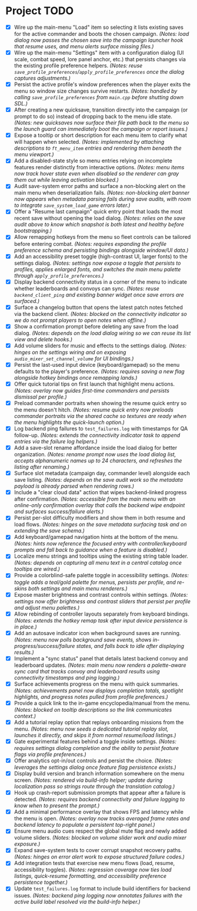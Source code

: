 # Project TODO

- [x] Wire up the main-menu "Load" item so selecting it lists existing saves for the active commander and boots the chosen campaign. *(Notes: load dialog now passes the chosen save into the campaign launcher hook that resume uses, and menu alerts surface missing files.)*
- [x] Wire up the main-menu "Settings" item with a configuration dialog (UI scale, combat speed, lore panel anchor, etc.) that persists changes via the existing profile preference helpers. *(Notes: reuse `save_profile_preferences`/`apply_profile_preferences` once the dialog captures adjustments.)*
- [x] Persist the active profile's window preferences when the player exits the menu so window size changes survive restarts. *(Notes: handled by calling `save_profile_preferences` from `main.cpp` before shutting down SDL.)*
- [x] After creating a new quicksave, transition directly into the campaign (or prompt to do so) instead of dropping back to the menu idle state. *(Notes: new quicksaves now surface their file path back to the menu so the launch guard can immediately boot the campaign or report issues.)*
- [x] Expose a tooltip or short description for each menu item to clarify what will happen when selected. *(Notes: implemented by attaching descriptions to `ft_menu_item` entries and rendering them beneath the menu viewport.)*
- [x] Add a disabled-state style so menu entries relying on incomplete features render distinctly from interactive options. *(Notes: menu items now track hover state even when disabled so the renderer can gray them out while leaving activation blocked.)*
- [x] Audit save-system error paths and surface a non-blocking alert on the main menu when deserialization fails. *(Notes: non-blocking alert banner now appears when metadata parsing fails during save audits, with room to integrate `save_system_load_game` errors later.)*
- [x] Offer a "Resume last campaign" quick entry point that loads the most recent save without opening the load dialog. *(Notes: relies on the save audit above to know which snapshot is both latest and healthy before bootstrapping.)*
- [x] Allow remapping hotkeys from the menu so fleet controls can be tailored before entering combat. *(Notes: requires expanding the profile preference schema and persisting bindings alongside window/UI data.)*
- [x] Add an accessibility preset toggle (high-contrast UI, larger fonts) to the settings dialog. *(Notes: settings now expose a toggle that persists to profiles, applies enlarged fonts, and switches the main menu palette through `apply_profile_preferences`.)*
- [x] Display backend connectivity status in a corner of the menu to indicate whether leaderboards and convoys can sync. *(Notes: reuse `backend_client_ping` and existing banner widget once save errors are surfaced.)*
- [x] Surface a changelog button that opens the latest patch notes fetched via the backend client. *(Notes: blocked on the connectivity indicator so we do not prompt players to open notes when offline.)*
- [x] Show a confirmation prompt before deleting any save from the load dialog. *(Notes: depends on the load dialog wiring so we can reuse its list view and delete hooks.)*
- [x] Add volume sliders for music and effects to the settings dialog. *(Notes: hinges on the settings wiring and on exposing `audio_mixer_set_channel_volume` for UI bindings.)*
- [x] Persist the last-used input device (keyboard/gamepad) so the menu defaults to the player's preference. *(Notes: requires saving a new flag alongside hotkey bindings once remapping lands.)*
- [x] Offer quick tutorial tips on first launch that highlight menu actions. *(Notes: overlay now guides first-time commanders and persists dismissal per profile.)*
- [x] Preload commander portraits when showing the resume quick entry so the menu doesn't hitch. *(Notes: resume quick entry now preloads commander portraits via the shared cache so textures are ready when the menu highlights the quick-launch option.)*
- [x] Log backend ping failures to `test_failures.log` with timestamps for QA follow-up. *(Notes: extends the connectivity indicator task to append entries via the failure log helpers.)*
- [x] Add a save-slot rename affordance inside the load dialog for better organization. *(Notes: rename prompt now uses the load dialog list, accepts alphanumeric names up to 24 characters, and refreshes the listing after renaming.)*
- [x] Surface slot metadata (campaign day, commander level) alongside each save listing. *(Notes: depends on the save audit work so the metadata payload is already parsed when rendering rows.)*
- [x] Include a "clear cloud data" action that wipes backend-linked progress after confirmation. *(Notes: accessible from the main menu with an online-only confirmation overlay that calls the backend wipe endpoint and surfaces success/failure alerts.)*
- [x] Persist per-slot difficulty modifiers and show them in both resume and load flows. *(Notes: hinges on the save metadata surfacing task and on extending the save schema.)*
- [x] Add keyboard/gamepad navigation hints at the bottom of the menu. *(Notes: hints now reference the focused entry with controller/keyboard prompts and fall back to guidance when a feature is disabled.)*
- [x] Localize menu strings and tooltips using the existing string table loader. *(Notes: depends on capturing all menu text in a central catalog once tooltips are wired.)*
- [x] Provide a colorblind-safe palette toggle in accessibility settings. *(Notes: toggle adds a teal/gold palette for menus, persists per profile, and re-skins both settings and main menu renderers.)*
- [x] Expose master brightness and contrast controls within settings. *(Notes: settings now offer brightness and contrast sliders that persist per profile and adjust menu palettes.)*
- [x] Allow rebinding of controller layouts separately from keyboard bindings. *(Notes: extends the hotkey remap task after input device persistence is in place.)*
- [x] Add an autosave indicator icon when background saves are running. *(Notes: menu now polls background save events, shows in-progress/success/failure states, and falls back to idle after displaying results.)*
- [x] Implement a "sync status" panel that details latest backend convoy and leaderboard updates. *(Notes: main menu now renders a palette-aware sync card that tracks convoy and leaderboard results using connectivity timestamps and ping logging.)*
- [x] Surface achievements progress on the menu with quick summaries. *(Notes: achievements panel now displays completion totals, spotlight highlights, and progress notes pulled from profile preferences.)*
- [x] Provide a quick link to the in-game encyclopedia/manual from the menu. *(Notes: blocked on tooltip descriptions so the link communicates context.)*
- [x] Add a tutorial replay option that replays onboarding missions from the menu. *(Notes: menu now seeds a dedicated tutorial replay slot, launches it directly, and skips it from normal resume/load listings.)*
- [x] Gate experimental features behind a toggle inside settings. *(Notes: requires settings dialog completion and the ability to persist feature flags via profile preferences.)*
- [x] Offer analytics opt-in/out controls and persist the choice. *(Notes: leverages the settings dialog once feature flag persistence exists.)*
- [x] Display build version and branch information somewhere on the menu screen. *(Notes: rendered via build-info helper; update during localization pass so strings route through the translation catalog.)*
- [x] Hook up crash-report submission prompts that appear after a failure is detected. *(Notes: requires backend connectivity and failure logging to know when to present the prompt.)*
- [x] Add a minimal performance overlay that shows FPS and latency while the menu is open. *(Notes: overlay now tracks averaged frame rates and backend latency to populate a persistent top-right panel.)*
- [x] Ensure menu audio cues respect the global mute flag and newly added volume sliders. *(Notes: blocked on volume slider work and audio mixer exposure.)*
- [x] Expand save-system tests to cover corrupt snapshot recovery paths. *(Notes: hinges on error alert work to expose structured failure codes.)*
- [x] Add integration tests that exercise new menu flows (load, resume, accessibility toggles). *(Notes: regression coverage now ties load listings, quick-resume formatting, and accessibility preference persistence together.)*
- [x] Update `test_failures.log` format to include build identifiers for backend issues. *(Notes: backend ping logging now annotates failures with the active build label resolved via the build-info helper.)*
